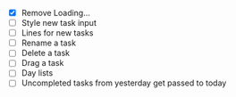 - [x] Remove Loading...
- [ ] Style new task input 
- [ ] Lines for new tasks
- [ ] Rename a task
- [ ] Delete a task
- [ ] Drag a task
- [ ] Day lists
- [ ] Uncompleted tasks from yesterday get passed to today